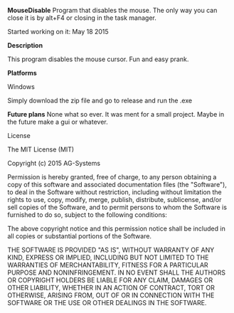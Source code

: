 **MouseDisable**
Program that disables the mouse. The only way you can close it is by alt+F4 or closing in the task manager.

Started working on it: May 18 2015

**Description**

This program disables the mouse cursor. Fun and easy prank.

**Platforms**

Windows

Simply download the zip file and go to release and run the .exe

**Future plans**
None what so ever. It was ment for a small project. Maybe in the future make a gui or whatever.


License

The MIT License (MIT)

Copyright (c) 2015 AG-Systems

Permission is hereby granted, free of charge, to any person obtaining a copy of this software and associated documentation files (the "Software"), to deal in the Software without restriction, including without limitation the rights to use, copy, modify, merge, publish, distribute, sublicense, and/or sell copies of the Software, and to permit persons to whom the Software is furnished to do so, subject to the following conditions:

The above copyright notice and this permission notice shall be included in all copies or substantial portions of the Software.

THE SOFTWARE IS PROVIDED "AS IS", WITHOUT WARRANTY OF ANY KIND, EXPRESS OR IMPLIED, INCLUDING BUT NOT LIMITED TO THE WARRANTIES OF MERCHANTABILITY, FITNESS FOR A PARTICULAR PURPOSE AND NONINFRINGEMENT. IN NO EVENT SHALL THE AUTHORS OR COPYRIGHT HOLDERS BE LIABLE FOR ANY CLAIM, DAMAGES OR OTHER LIABILITY, WHETHER IN AN ACTION OF CONTRACT, TORT OR OTHERWISE, ARISING FROM, OUT OF OR IN CONNECTION WITH THE SOFTWARE OR THE USE OR OTHER DEALINGS IN THE SOFTWARE.
